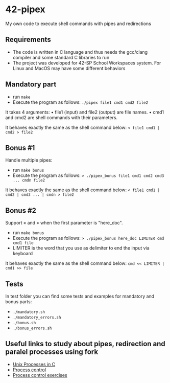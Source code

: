 # 42-pipex

My own code to execute shell commands with pipes and redirections

## Requirements
* The code is written in C language and thus needs the gcc/clang compiler and some standard C libraries to run
* The project was developed for 42-SP School Workspaces system. For Linux and MacOS may have some different behaviors

## Mandatory part

* run ```make```
* Execute the program as follows: ```./pipex file1 cmd1 cmd2 file2```

It takes 4 arguments:
• file1 (input) and file2 (output) are file names.
• cmd1 and cmd2 are shell commands with their parameters.

It behaves exactly the same as the shell command below:
```< file1 cmd1 | cmd2 > file2```

## Bonus #1

Handle multiple pipes:
* run ```make bonus```
* Execute the program as follows: ```> ./pipex_bonus file1 cmd1 cmd2 cmd3 ... cmdn file2```

It behaves exactly the same as the shell command below:
```< file1 cmd1 | cmd2 | cmd3 ... | cmdn > file2```

## Bonus #2

Support « and » when the first parameter is "here_doc".
* run ```make bonus```
* Execute the program as follows: ```> ./pipex_bonus here_doc LIMITER cmd cmd1 file```
* LIMITER is the word that you use as delimiter to end the input via keyboard

It behaves exactly the same as the shell command below:
```cmd << LIMITER | cmd1 >> file```

## Tests

In test folder you can find some tests and examples for mandatory and bonus parts:
* ```./mandatory.sh```
* ```./mandatory_errors.sh```
* ```./bonus.sh```
* ```./bonus_errors.sh```

## Useful links to study about pipes, redirection and paralel processes using fork

* [Unix Processes in C](https://www.youtube.com/watch?v=cex9XrZCU14&list=PLfqABt5AS4FkW5mOn2Tn9ZZLLDwA3kZUY)
* [Process control](https://cs61.seas.harvard.edu/site/2021/ProcessControl/)
* [Process control exercises](https://cs61.seas.harvard.edu/site/2021/Section11/)
